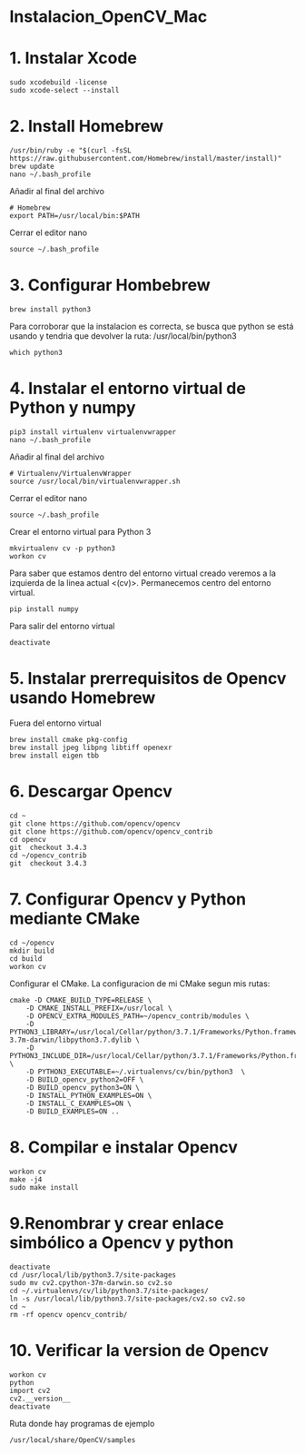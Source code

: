 # Instalacion_OpenCV_Mac
# 1. Instalar Xcode
```
sudo xcodebuild -license
sudo xcode-select --install
```
# 2. Install Homebrew
```
/usr/bin/ruby -e "$(curl -fsSL https://raw.githubusercontent.com/Homebrew/install/master/install)"
brew update
nano ~/.bash_profile
```
Añadir al final del archivo
```
# Homebrew
export PATH=/usr/local/bin:$PATH
```
Cerrar el editor nano
```
source ~/.bash_profile
```
# 3. Configurar Hombebrew
```
brew install python3
```
Para corroborar que la instalacion es correcta, se busca que python se está usando y tendria que devolver la ruta: /usr/local/bin/python3
```
which python3
```
# 4. Instalar el entorno virtual de Python y numpy 
```
pip3 install virtualenv virtualenvwrapper
nano ~/.bash_profile
```
Añadir al final del archivo
```
# Virtualenv/VirtualenvWrapper
source /usr/local/bin/virtualenvwrapper.sh
```
Cerrar el editor nano
```
source ~/.bash_profile
```
Crear el entorno virtual para Python 3
```
mkvirtualenv cv -p python3
workon cv
```
Para saber que estamos dentro del entorno virtual creado veremos a la izquierda de la linea actual <(cv)>.
Permanecemos centro del entorno virtual.
```
pip install numpy
```
Para salir del entorno virtual
```
deactivate
```
# 5. Instalar prerrequisitos de Opencv usando Homebrew
Fuera del entorno virtual
```
brew install cmake pkg-config
brew install jpeg libpng libtiff openexr
brew install eigen tbb
```
# 6. Descargar Opencv
```
cd ~
git clone https://github.com/opencv/opencv
git clone https://github.com/opencv/opencv_contrib
cd opencv
git  checkout 3.4.3
cd ~/opencv_contrib
git  checkout 3.4.3
```
# 7. Configurar Opencv y Python mediante CMake
```
cd ~/opencv
mkdir build
cd build
workon cv
```
Configurar el CMake. La configuracion de mi CMake segun mis rutas:
```
cmake -D CMAKE_BUILD_TYPE=RELEASE \
    -D CMAKE_INSTALL_PREFIX=/usr/local \
    -D OPENCV_EXTRA_MODULES_PATH=~/opencv_contrib/modules \
    -D PYTHON3_LIBRARY=/usr/local/Cellar/python/3.7.1/Frameworks/Python.framework/Versions/3.7/lib/python3.7/config-3.7m-darwin/libpython3.7.dylib \
    -D PYTHON3_INCLUDE_DIR=/usr/local/Cellar/python/3.7.1/Frameworks/Python.framework/Versions/3.7/include/python3.7m/ \
    -D PYTHON3_EXECUTABLE=~/.virtualenvs/cv/bin/python3  \
    -D BUILD_opencv_python2=OFF \
    -D BUILD_opencv_python3=ON \
    -D INSTALL_PYTHON_EXAMPLES=ON \
    -D INSTALL_C_EXAMPLES=ON \
    -D BUILD_EXAMPLES=ON ..
```
# 8. Compilar e instalar Opencv
```
workon cv
make -j4
sudo make install
```
# 9.Renombrar y crear enlace simbólico a Opencv y python
```
deactivate
cd /usr/local/lib/python3.7/site-packages
sudo mv cv2.cpython-37m-darwin.so cv2.so
cd ~/.virtualenvs/cv/lib/python3.7/site-packages/
ln -s /usr/local/lib/python3.7/site-packages/cv2.so cv2.so
cd ~
rm -rf opencv opencv_contrib/
```
# 10. Verificar la version de Opencv
```
workon cv
python
import cv2
cv2.__version__
deactivate
```
Ruta donde hay programas de ejemplo
```
/usr/local/share/OpenCV/samples
```
